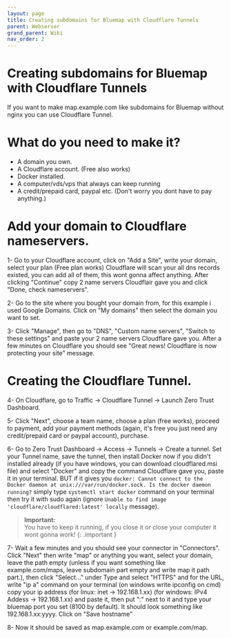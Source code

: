 ```yaml
---
layout: page
title: Creating subdomains for Bluemap with Cloudflare Tunnels
parent: Webserver
grand_parent: Wiki
nav_order: 2
---
```

# Creating subdomains for Bluemap with Cloudflare Tunnels

If you want to make map.example.com like subdomains for Bluemap without nginx you can use Cloudflare Tunnel.

# What do you need to make it?
- A domain you own.
- A Cloudflare account. (Free also works)
- Docker installed.
- A computer/vds/vps that always can keep running
- A credit/prepaid card, paypal etc. (Don't worry you dont have to pay anything.)

# Add your domain to Cloudflare nameservers.
1- Go to your Cloudflare account, click on "Add a Site", write your domain, select your plan (Free plan works) Cloudflare will scan your all dns records existed, you can add all of them, this wont gonna affect anything. After clicking "Continue" copy 2 name servers Cloudflair gave you and click "Done, check nameservers".

2- Go to the site where you bought your domain from, for this example i used Google Domains. Click on "My domains" then select the domain you want to set. 

3- Click "Manage", then go to "DNS", "Custom name servers", "Switch to these settings" and paste your 2 name servers Cloudflare gave you. After a few minutes on Cloudflare you should see "Great news! Cloudflare is now protecting your site" message.

# Creating the Cloudflare Tunnel.
4- On Cloudflare, go to Traffic -> Cloudflare Tunnel -> Launch Zero Trust Dashboard. 

5- Click "Next", choose a team name, choose a plan (free works), proceed to payment, add your payment methods (again, it's free you just need any credit/prepaid card or paypal account), purchase.

6- Go to Zero Trust Dashboard -> Access -> Tunnels -> Create a tunnel. Set your Tunnel name, save the tunnel, then install Docker now if you didn't installed already (if you have windows, you can download cloudflared.msi file) and select "Docker" and copy the command Cloudflare gave you, paste it in your terminal. BUT if it gives you `docker: Cannot connect to the Docker daemon at unix:///var/run/docker.sock. Is the docker daemon running?` simply type `systemctl start docker` command on your terminal then try it with sudo again (ignore `Unable to find image 'cloudflare/cloudflared:latest' locally` message).

> **Important:**<br>
> You have to keep it running, if you close it or close your computer it wont gonna work!
{: .important }

7- Wait a few minutes and you should see your connector in "Connectors". Click "Next" then write "map" or anything you want, select your domain, leave the path empty (unless if you want something like example.com/maps, leave subdomain part empty and write map it path part.), then click "Select..." under Type and select "HTTPS" and for the URL, write "ip a" command on your terminal (on windows write ipconfig on cmd) copy your ip address (for linux: inet -> 192.168.1.xx) (for windows: IPv4 Addess -> 192.168.1.xx) and paste it, then put ":" next to it and type your bluemap port you set (8100 by default). It should look something like 192.168.1.xx:yyyy. Click on "Save hostname"

8- Now it should be saved as map.example.com or example.com/map. 
